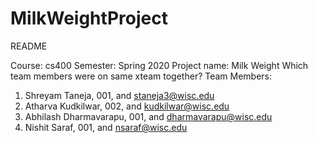 # MilkWeightProject
README

Course: cs400
Semester: Spring 2020
Project name: Milk Weight
Which team members were on same xteam together?
Team Members:
1. Shreyam Taneja, 001, and staneja3@wisc.edu
2. Atharva Kudkilwar, 002, and kudkilwar@wisc.edu
3. Abhilash Dharmavarapu, 001, and dharmavarapu@wisc.edu
4. Nishit Saraf, 001, and nsaraf@wisc.edu



